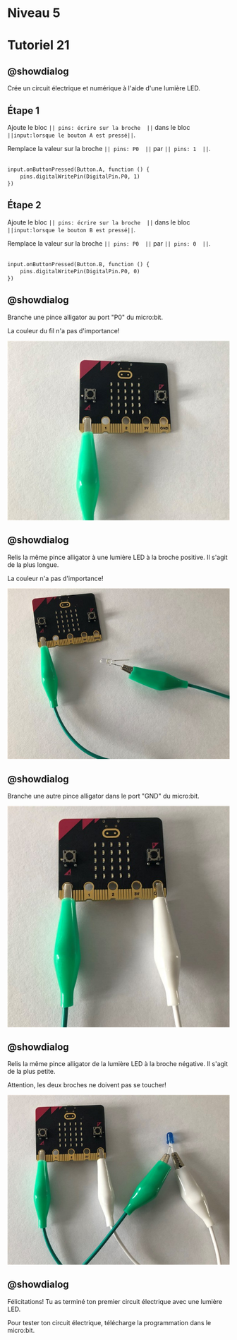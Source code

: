 # Niveau 5

# Tutoriel 21

## @showdialog

Crée un circuit électrique et numérique à l'aide d'une lumière LED.

## Étape 1

Ajoute le bloc ``|| pins: écrire sur la broche  ||`` dans le bloc ``||input:lorsque le bouton A est pressé||``. 
 
Remplace la valeur sur la broche ``|| pins: P0  ||`` par ``|| pins: 1  ||``.
 

```blocks 

input.onButtonPressed(Button.A, function () {
    pins.digitalWritePin(DigitalPin.P0, 1)
})

``` 

## Étape 2 
 
Ajoute le bloc ``|| pins: écrire sur la broche  ||`` dans le bloc ``||input:lorsque le bouton B est pressé||``. 
 
Remplace la valeur sur la broche ``|| pins: P0  ||`` par ``|| pins: 0  ||``.
 
```blocks 

input.onButtonPressed(Button.B, function () {
    pins.digitalWritePin(DigitalPin.P0, 0)
})

``` 
## @showdialog 

Branche une pince alligator au port "P0" du micro:bit.

La couleur du fil n'a pas d'importance!

![CSSBF](https://github.com/sbergeroncp/mon-makecode/blob/master/atelier_a_1.jpg?raw=true) 

## @showdialog 

Relis la même pince alligator à une lumière LED à la broche positive. Il s'agit de la plus longue.

La couleur n'a pas d'importance!

![CSSBF](https://github.com/sbergeroncp/mon-makecode/blob/master/atelier_a_2.jpg?raw=true) 

## @showdialog 

Branche une autre pince alligator dans le port "GND" du micro:bit. 

![CSSBF](https://github.com/sbergeroncp/mon-makecode/blob/master/atelier_a_3.jpg?raw=true) 

## @showdialog 

Relis la même pince alligator de la lumière LED à la broche négative. Il s'agit de la plus petite.

Attention, les deux broches ne doivent pas se toucher!

![CSSBF](https://github.com/sbergeroncp/mon-makecode/blob/master/atelier_a_4.jpg?raw=true) 

## @showdialog 

Félicitations! Tu as terminé ton premier circuit électrique avec une lumière LED.

Pour tester ton circuit électrique, télécharge la programmation dans le micro:bit.
